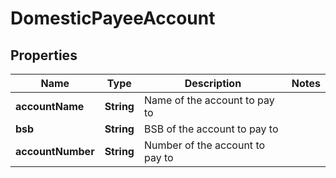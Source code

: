 
# DomesticPayeeAccount

## Properties
Name | Type | Description | Notes
------------ | ------------- | ------------- | -------------
**accountName** | **String** | Name of the account to pay to | 
**bsb** | **String** | BSB of the account to pay to | 
**accountNumber** | **String** | Number of the account to pay to | 



